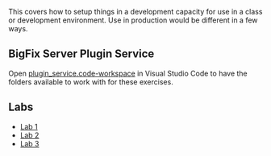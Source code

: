 This covers how to setup things in a development capacity for use in a class or development environment. Use in production would be different in a few ways.

## BigFix Server Plugin Service

Open [plugin_service.code-workspace](plugin_service.code-workspace) in Visual Studio Code to have the folders available to work with for these exercises.

## Labs

- [Lab 1](Lab_1)
- [Lab 2](Lab_2)
- [Lab 3](Lab_3)
